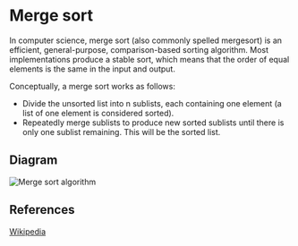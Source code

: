 # Merge sort

In computer science, merge sort (also commonly spelled mergesort) is an efficient, general-purpose, comparison-based sorting algorithm. Most implementations produce a stable sort, which means that the order of equal elements is the same in the input and output.

Conceptually, a merge sort works as follows:
- Divide the unsorted list into n sublists, each containing one element (a list of one element is considered sorted).
- Repeatedly merge sublists to produce new sorted sublists until there is only one sublist remaining. This will be the sorted list.

## Diagram

![Merge sort algorithm](https://upload.wikimedia.org/wikipedia/commons/thumb/e/e6/Merge_sort_algorithm_diagram.svg/798px-Merge_sort_algorithm_diagram.svg.png)

## References

[Wikipedia](https://en.wikipedia.org/wiki/Merge_sort)